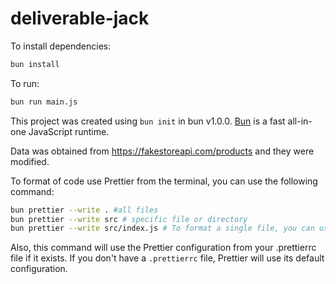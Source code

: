# deliverable-jack

To install dependencies:

```bash
bun install
```

To run:

```bash
bun run main.js
```

This project was created using `bun init` in bun v1.0.0. [Bun](https://bun.sh) is a fast all-in-one JavaScript runtime.

Data was obtained from <https://fakestoreapi.com/products> and they were modified.

To format of code use Prettier from the terminal, you can use the following command:

```bash
bun prettier --write . #all files
bun prettier --write src # specific file or directory
bun prettier --write src/index.js # To format a single file, you can use:
```
Also, this command will use the Prettier configuration from your .prettierrc file if it exists. If you don't have a `.prettierrc` file, Prettier will use its default configuration.